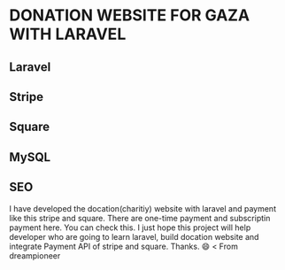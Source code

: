#  DONATION WEBSITE FOR GAZA WITH LARAVEL

## Laravel
## Stripe
## Square
## MySQL
## SEO

I have developed the docation(charitiy) website with laravel and payment like this stripe and square.
There are one-time payment and subscriptin payment here. You can check this.
I just hope this project will help developer who are going to learn laravel, build docation website and integrate Payment API of stripe and square.
Thanks. 😄
< From dreampioneer
